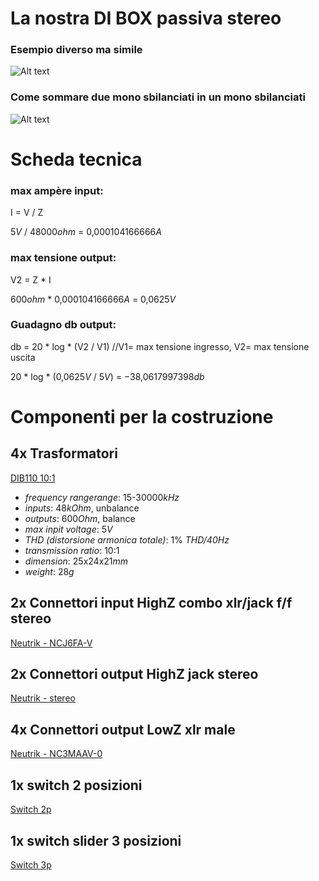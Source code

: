 La nostra DI BOX passiva stereo
================

### Esempio diverso ma simile

![Alt text](https://images-na.ssl-images-amazon.com/images/I/81NlVAYBI-L._AC_SX569_.jpg)

### Come sommare due mono sbilanciati in un mono sbilanciati

![Alt text](https://brashleraudio.files.wordpress.com/2012/08/screenhunter_02-aug-27-19-35.gif)

Scheda tecnica
================

### max ampère input:

I = V / Z

5*V* / 48000*ohm* = 0,000104166666*A*

### max tensione output:

V2 = Z * I

600*ohm* * 0,000104166666*A* = 0,0625*V*

### Guadagno db output:

db = 20 * log * (V2 / V1)    //V1= max tensione ingresso, V2= max tensione uscita

20 * log * (0,0625*V* / 5*V*) = −38,0617997398*db*

Componenti per la costruzione
================

4x Trasformatori
---------------

[DIB110 10:1](https://www.ltt-versand.de/Ton/Audio-Tools-und-Zubehoer/DI-Boxen/MONACOR-DIB-110-DI-Uebertrager-1-1::48932.html?language=en&utm_source=google&utm_medium=shopping&gclid=CjwKCAjwv4_1BRAhEiwAtMDLsjgLJyUxTTwFfIoGDmHy0enXx1fD8fqvNEz0Dkws4Wr2gWvJ76L_0RoCioAQAvD_BwE)

- *frequency rangerange*: 15-30000*kHz*
- *inputs*: 48*kOhm*, unbalance
- *outputs*: 600*Ohm*, balance
- *max inpit voltage*: 5*V*
- *THD (distorsione armonica totale)*: 1% *THD/40Hz*
- *transmission ratio*: 10:1
- *dimension*: 25x24x21*mm*
- *weight*: 28*g*

2x Connettori input HighZ combo xlr/jack f/f stereo
---------------

[Neutrik - NCJ6FA-V](https://octopart.com/ncj6fa-v-neutrik-7983699?r=sp#)


2x Connettori output HighZ jack stereo
---------------

[Neutrik - stereo](https://www.mouser.it/ProductDetail/Neutrik/NMJ6HFD2-NW?qs=sGAEpiMZZMvlX3nhDDO4AAAyPhn63iJuc4Jw9nHB0v4%3D)

  
4x Connettori output LowZ xlr male
---------------

[Neutrik - NC3MAAV-0](https://www.mouser.it/ProductDetail/Neutrik/NC3MAAV-0?qs=sGAEpiMZZMv0W4pxf2HiV2U3nmIUKEgI3sXsMaWmtbU%3D)


1x switch 2 posizioni
---------------

[Switch 2p](https://www.digikey.it/product-detail/it/cw-industries/GF-126-0159/SW342-ND/226663)


1x switch slider 3 posizioni
---------------

[Switch 3p](https://www.mouser.it/Search/Refine?Keyword=611-OS103011MS8QP1&utm_source=octopart&utm_medium=aggregator&utm_campaign=611-OS103011MS8QP1&utm_content=C)

